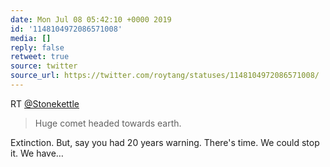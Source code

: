 ```yaml
---
date: Mon Jul 08 05:42:10 +0000 2019
id: '1148104972086571008'
media: []
reply: false
retweet: true
source: twitter
source_url: https://twitter.com/roytang/statuses/1148104972086571008/
---
```


RT [@Stonekettle](https://twitter.com/Stonekettle/)

>  Huge comet headed towards earth. 

Extinction. But, say you had 20 years warning. There's time. We could stop it. We have…